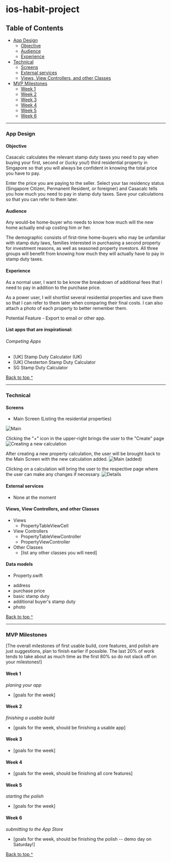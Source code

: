 # ios-habit-project


## Table of Contents
  * [App Design](#app-design)
    * [Objective](#objective)
    * [Audience](#audience)
    * [Experience](#experience)
  * [Technical](#technical)
    * [Screens](#Screens)
    * [External services](#external-services)
    * [Views, View Controllers, and other Classes](#Views-View-Controllers-and-other-Classes)
  * [MVP Milestones](#mvp-milestones)
    * [Week 1](#week-1)
    * [Week 2](#week-2)
    * [Week 3](#week-3)
    * [Week 4](#week-4)
    * [Week 5](#week-5)
    * [Week 6](#week-6)

---

### App Design

#### Objective
Casacalc calculates the relevant stamp duty taxes you need to pay when buying your first, second or (lucky you!) third residential property in Singapore so that you will always be confident in knowing the total price you have to pay.

Enter the price you are paying to the seller. Select your tax residency status (Singapore Citizen, Permanent Resident, or foreigner) and Casacalc tells you how much you need to pay in stamp duty taxes. Save your calculations so that you can refer to them later. 

#### Audience
Any would-be home-buyer who needs to know how much will the new home actually end up costing him or her.

The demographic consists of first-time home-buyers who may be unfamiliar with stamp duty laws, families interested in purchasing a second property for investment reasons, as well as seasoned property investors. All three groups will benefit from knowing how much they will actually have to pay in stamp duty taxes. 

#### Experience
As a normal user, I want to be know the breakdown of additional fees that I need to pay in addition to the purchase price.

As a power user, I will shortlist several residential properties and save them so that I can refer to them later when comparing their final costs. I can also attach a photo of each property to better remember them.

Potential Feature - Export to email or other app.

#### List apps that are inspirational:

###### Competing Apps
- [UK] Stamp Duty Calculator (UK)
- [UK] Chesterton Stamp Duty Calculator
- SG Stamp Duty Calculator

[Back to top ^](#)

---

### Technical

#### Screens
* Main Screen (Listing the residential properties)

![Main](images/main.jpg)

Clicking the "+" icon in the upper-right brings the user to the "Create" page
![Creating a new calculation](images/new.jpg)

After creating a new property calculation, the user will be brought back to the Main Screen with the new calculation added.
![Main (added)](images/main-added.jpg)

Clicking on a calculation will bring the user to the respective page where the user can make any changes if necessary.
![Details](images/saved.jpg)

#### External services
* None at the moment

#### Views, View Controllers, and other Classes
* Views
  * PropertyTableViewCell
* View Controllers
  * PropertyTableViewController
  * PropertyViewController
* Other Classes
  * [list any other classes you will need]

#### Data models
* Property.swift
- address
- purchase price
- basic stamp duty
- additional buyer's stamp duty
- photo

[Back to top ^](#)

---

### MVP Milestones
[The overall milestones of first usable build, core features, and polish are just suggestions, plan to finish earlier if possible. The last 20% of work tends to take about as much time as the first 80% so do not slack off on your milestones!]

#### Week 1
_planing your app_
* [goals for the week]

#### Week 2
_finishing a usable build_
* [goals for the week, should be finishing a usable app]

#### Week 3
* [goals for the week]

#### Week 4
* [goals for the week, should be finishing all core features]

#### Week 5
_starting the polish_
* [goals for the week]

#### Week 6
_submitting to the App Store_
* [goals for the week, should be finishing the polish -- demo day on Saturday!]

[Back to top ^](#)

